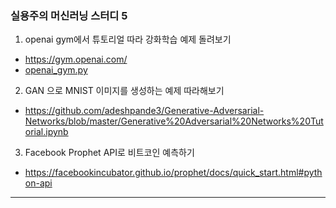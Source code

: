### 실용주의 머신러닝 스터디 5

1) openai gym에서 튜토리얼 따라 강화학습 예제 돌려보기
- https://gym.openai.com/
- [openai_gym.py](openai_gym.py)

2) GAN 으로 MNIST 이미지를 생성하는 예제 따라해보기
- https://github.com/adeshpande3/Generative-Adversarial-Networks/blob/master/Generative%20Adversarial%20Networks%20Tutorial.ipynb

3) Facebook Prophet API로 비트코인 예측하기
- https://facebookincubator.github.io/prophet/docs/quick_start.html#python-api

-----
